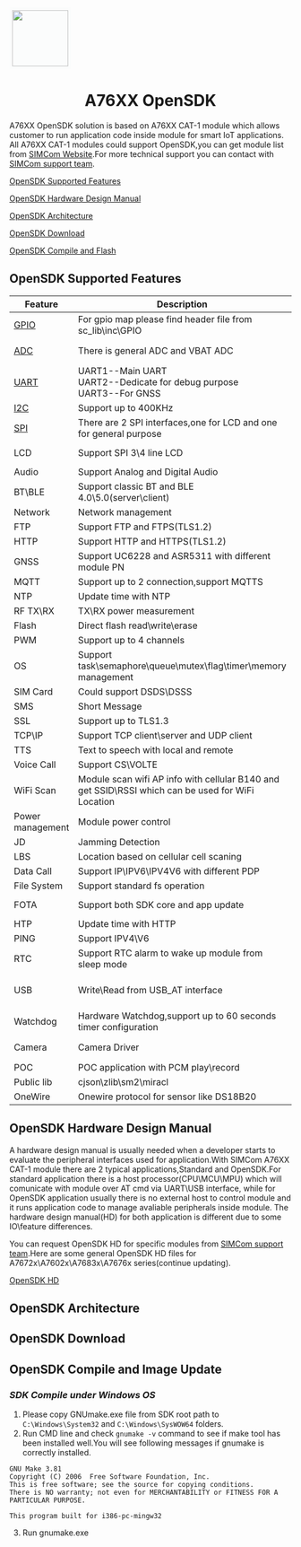 
<img src="https://www.simcom.com/Uploads/image/20210319/6054031fc1c9e.png" style="background-color:rgb(251, 252, 252); padding: 5px;" width="100">

<h1 style="text-align:center">A76XX OpenSDK</h1>

A76XX OpenSDK solution is based on A76XX CAT-1 module which allows customer to run application code inside module for smart IoT applications. All A76XX CAT-1 modules could support OpenSDK,you can get module list from [SIMCom Website](https://en.simcom.com/module/4g.html).For more technical support you can contact with [SIMCom support team](https://en.simcom.com/service_cat-20.html).

[OpenSDK Supported Features](#opensdk-supported-features)

[OpenSDK Hardware Design Manual](#opensdk-hardware-design-manual)

[OpenSDK Architecture](#opensdk-architecture)

[OpenSDK Download](#opensdk-download)

[OpenSDK Compile and Flash](#opensdk-compile-and-flash)

## OpenSDK Supported Features

|Feature|Description|Note|
|---|---|---|
|[GPIO](_htmresc/AN_GPIO.md)|For gpio map please find header file from sc_lib\inc\GPIO|Please refer to corresponding HD for OpenSDK application,see `demo_gpio.c`
|[ADC](_htmresc/AN_ADC.md)|There is general ADC and VBAT ADC|For VBAT ADC customer must follow the referrence circuit from HD,see `demo_gps.c`
|[UART](_htmresc/AN_UART.md)|UART1--Main UART<br>UART2--Dedicate for debug purpose<br>UART3--For GNSS |For modules without GNSS,UART3 can be used by customer application,see `uart_api.c\demo_uart.c`
|[I2C](_htmresc/AN_I2C.md)|Support up to 400KHz|Only for master role,see `demo_i2c.c`
|[SPI](_htmresc/AN_SPI.md)|There are 2 SPI interfaces,one for LCD and one for general purpose|For LCD application need special MMI SDK,please contact with [SIMCom Support](https://en.simcom.com/service_cat-20.html),see `demo_spi.c`
|LCD|Support SPI 3\4 line LCD|Driver supported on ST7735\S7789 series,see `demo_lcd.c`
|Audio|Support Analog and Digital Audio|see `demo_audio.c`
|BT\BLE|Support classic BT and BLE 4.0\5.0(server\client)|For BT only SPP profile supported,see `demo_ble.c\demo_bt_stack.c\demo_bt.c`
|Network|Network management|see `demo_network.c`
|FTP|Support FTP and FTPS(TLS1.2)|see `demo_ftps.c\demo_ftps_test.c`
|HTTP|Support HTTP and HTTPS(TLS1.2)|see `demo_https.c`
|GNSS|Support UC6228 and ASR5311 with different module PN|see `demo_gps.c`
|MQTT|Support up to 2 connection,support MQTTS|see `demo_mqtt.c`
|NTP|Update time with NTP|see `demo_ntp.c`
|RF TX\RX|TX\RX power measurement|see `demo_txrx_power.c`
|Flash|Direct flash read\write\erase|see `demo_flash.c`
|PWM|Support up to 4 channels|see `demo_pwm.c`
|OS|Support task\semaphore\queue\mutex\flag\timer\memory management|see `demo_system.c`
|SIM Card|Could support DSDS\DSSS|see `demo_simcard.c`
|SMS|Short Message|see `demo_sms.c`
|SSL|Support up to TLS1.3|see `demo_ssl.c\demo_ssl_test.c\demo_mbedtls.c`
|TCP\IP|Support TCP client\server and UDP client|see `demo_tcpip.c`
|TTS|Text to speech with local and remote|Only support Chinese\English,see `demo_tts.c`
|Voice Call|Support CS\VOLTE|see `demo_call.c`
|WiFi Scan|Module scan wifi AP info with cellular B140 and get SSID\RSSI which can be used for WiFi Location|Only Wifi RX supported,no TX.Only specific hardware PN could support it,see `demo_wifi.c`
|Power management|Module power control|see `demo_pm.c`
|JD|Jamming Detection|see `demo_shdr.c`
|LBS|Location based on cellular cell scaning|see `demo_loc.c\demo_loc_test.c`
|Data Call|Support IP\IPV6\IPV4V6 with different PDP|PPP\RNDIS\ECM,driver support on Windows\Linux
|File System|Support standard fs operation|see `demo_file_system.c`
|FOTA|Support both SDK core and app update|see `demo_fota.c\demo_app_download.c\demo_app_updater.c`
|HTP|Update time with HTTP|see `demo_ftp.c`
|PING|Support IPV4\V6|see `demo_ping.c`
|RTC|Support RTC alarm to wake up module from sleep mode|see `demo_rtc.c`
|USB|Write\Read from USB_AT interface|For OpenSDK application,as default USB_AT interface will not support AT cmd,while you can use USB_Modem port instead,see `cus_usb_vcom.c`
|Watchdog|Hardware Watchdog,support up to 60 seconds timer configuration|see `demo_wtd.c`
|Camera|Camera Driver|Only for MMI version of SDK and dedicate hardware,see `demo_cam_driver.c\demo_cam.c`
|POC|POC application with PCM play\record|see `demo_poc.c`
|Public lib|cjson\zlib\sm2\miracl|see `demo_zlib.c\demo_cjson.c\demo_crypto.c`
|OneWire|Onewire protocol for sensor like DS18B20|see `demo_onewire.c`

## OpenSDK Hardware Design Manual

A hardware design manual is usually needed when a developer starts to evaluate the peripheral interfaces used for application.With SIMCom A76XX CAT-1 module there are 2 typical applications,Standard and OpenSDK.For standard application there is a host processor(CPU\MCU\MPU) which will comunicate with module over AT cmd via UART\USB interface, while for OpenSDK application usually there is no external host to control module and it runs application code to manage avaliable peripherals inside module. The hardware design manual(HD) for both application is different due to some IO\feature differences.

You can request OpenSDK HD for specific modules from [SIMCom support team](https://en.simcom.com/service_cat-20.html).Here are some general OpenSDK HD files for A7672x\A7602x\A7683x\A7676x series(continue updating).

[OpenSDK HD](https://1drv.ms/f/c/1964fa2b798f638e/EjjekV7eIWFIsTU_6Qdv4NQByvkphD0XEcp4LE92QgxZiQ?e=5uMjff)

## OpenSDK Architecture

## OpenSDK Download

## OpenSDK Compile and Image Update
### *SDK Compile under Windows OS*
1. Please copy GNUmake.exe file from SDK root path to `C:\Windows\System32` and `C:\Windows\SysWOW64` folders.
2. Run CMD line and check `gnumake -v` command to see if make tool has been installed well.You will see following messages if gnumake is correctly installed.
```
GNU Make 3.81
Copyright (C) 2006  Free Software Foundation, Inc.
This is free software; see the source for copying conditions.
There is NO warranty; not even for MERCHANTABILITY or FITNESS FOR A
PARTICULAR PURPOSE.

This program built for i386-pc-mingw32
```
3. Run gnumake.exe 